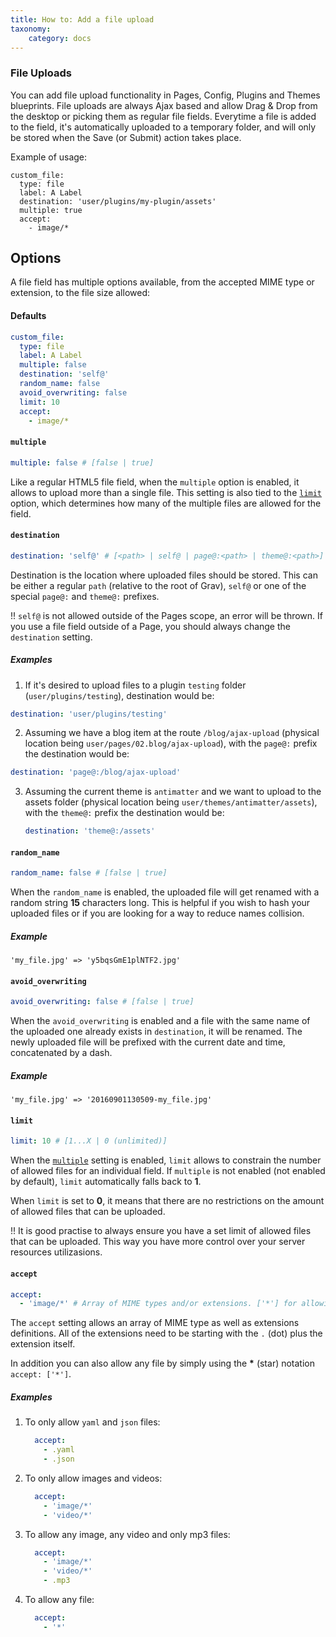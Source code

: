 ```yaml
---
title: How to: Add a file upload
taxonomy:
    category: docs
---
```


### File Uploads

You can add file upload functionality in Pages, Config, Plugins and Themes blueprints. File uploads are always Ajax based and allow Drag & Drop from the desktop or picking them as regular file fields. Everytime a file is added to the field, it's automatically uploaded to a temporary folder, and will only be stored when the Save (or Submit) action takes place.

Example of usage:

```
custom_file:
  type: file
  label: A Label
  destination: 'user/plugins/my-plugin/assets'
  multiple: true
  accept:
    - image/*
```

## Options

A file field has multiple options available, from the accepted MIME type or extension, to the file size allowed:

#### Defaults

```yaml
custom_file:
  type: file
  label: A Label
  multiple: false
  destination: 'self@'
  random_name: false
  avoid_overwriting: false
  limit: 10
  accept:
    - image/*
```

#### `multiple`

``` yaml
multiple: false # [false | true]
```

Like a regular HTML5 file field, when the `multiple` option is enabled, it allows to upload more than a single file. This setting is also tied to the [`limit`](#limit) option, which determines how many of the multiple files are allowed for the field.

#### `destination`

``` yaml
destination: 'self@' # [<path> | self@ | page@:<path> | theme@:<path>]
```

Destination is the location where uploaded files should be stored. This can be either a regular `path` (relative to the root of Grav), `self@` or one of the special  `page@:` and `theme@:` prefixes.

!! `self@` is not allowed outside of the Pages scope, an error will be thrown. If you use a file field outside of a Page, you should always change the `destination` setting.

##### Examples

1. If it's desired to upload files to a plugin `testing` folder (`user/plugins/testing`), destination would be:
  ```yaml
  destination: 'user/plugins/testing'
  ```

2. Assuming we have a blog item at the route `/blog/ajax-upload` (physical location being `user/pages/02.blog/ajax-upload`), with the `page@:` prefix the destination would be:

  ```yaml
  destination: 'page@:/blog/ajax-upload'
  ```
3. Assuming the current theme is `antimatter` and we want to upload to the assets folder (physical location being `user/themes/antimatter/assets`), with the `theme@:` prefix the destination would be:

   ```yaml
   destination: 'theme@:/assets'
   ```

#### `random_name`

``` yaml
random_name: false # [false | true]
```

When the `random_name` is enabled, the uploaded file will get renamed with a random string **15** characters long. This is helpful if you wish to hash your uploaded files or if you are looking for a way to reduce names collision.

##### Example
```
'my_file.jpg' => 'y5bqsGmE1plNTF2.jpg'
```

#### `avoid_overwriting`

``` yaml
avoid_overwriting: false # [false | true]
```

When the `avoid_overwriting` is enabled and a file with the same name of the uploaded one already exists in `destination`, it will be renamed. The newly uploaded file will be prefixed with the current date and time, concatenated by a dash.

##### Example
```
'my_file.jpg' => '20160901130509-my_file.jpg'
```

#### `limit`

``` yaml
limit: 10 # [1...X | 0 (unlimited)]
```

When the [`multiple`](#multiple) setting is enabled, `limit` allows to constrain the number of allowed files for an individual field. If `multiple` is not enabled (not enabled by default), `limit` automatically falls back to **1**.

When `limit` is set to **0**, it means that there are no restrictions on the amount of allowed files that can be uploaded.

!! It is good practise to always ensure you have a set limit of allowed files that can be uploaded. This way you have more control over your server resources utilizasions.

#### `accept`

``` yaml
accept:
  - 'image/*' # Array of MIME types and/or extensions. ['*'] for allowing any file.
```

The `accept` setting allows an array of MIME type as well as extensions definitions. All of the extensions need to be starting with the `.` (dot) plus the extension itself.

In addition you can also allow any file by simply using the __*__ (star) notation `accept: ['*']`.

##### Examples

1. To only allow `yaml` and `json` files:
   ``` yaml
     accept:
       - .yaml
       - .json
   ```
2. To only allow images and videos:
   ``` yaml
     accept:
       - 'image/*'
       - 'video/*'
   ```
3. To allow any image, any video and only mp3 files:
   ``` yaml
     accept:
       - 'image/*'
       - 'video/*'
       - .mp3
   ```
4. To allow any file:
   ``` yaml
     accept:
       - '*'
   ```
